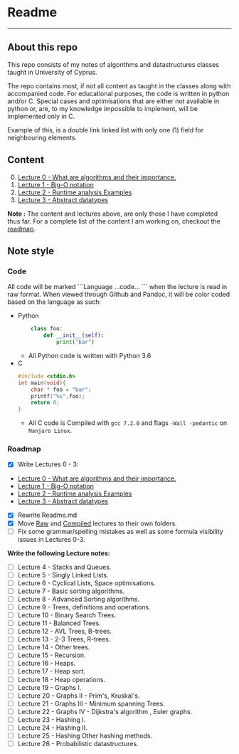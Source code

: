 # Readme

___

## About this repo

This repo consists of my notes of algorithms and datastructures classes taught in University of Cyprus.

The repo contains most, if not all content as taught in the classes along with accompanied code. For educational purposes, the code is written in python and/or C. Special cases and optimisations that are either not available in python or, are, to my knowledge impossible to implement, will be implemented only in C.

Example of this, is a double link linked list with only one (1) field for neighbouring elements.

## Content

0. [Lecture 0 - What are algorithms and their importance.](./Lectures/Compiled/Lecture-0.md)
1. [Lecture 1 - Big-O notation](./Lectures/Compiled/Lecture-1.md)
2. [Lecture 2 - Runtime analysis Examples](./Lectures/Compiled/Lecture-2.md)
3. [Lecture 3 - Abstract datatypes](./Lectures/Compiled/Lecture-3.md)

**Note :** The content and lectures above, are only those I have completed thus far. For a complete list of the content I am working on, checkout the [roadmap](#roadmap).

## Note style

### Code

All code will be marked \`\`\`Language ...code... \`\`\` when the lecture is read in raw format. When viewed through Github and Pandoc, it will be color coded based on the language as such:

* Python
    ```Python
        class foo:
            def __init__(self):
                print("bar")
    ```
  * All Python code is written with Python 3.6
* C
    ```c
    #include <stdio.h>
    int main(void){
        char * foo = "bar";
        printf("%s",foo);
        return 0;
    }
    ```
  * All C code is Compiled with ```gcc 7.2.0``` and flags ```-Wall -pedantic``` on ```Manjaro Linux```.

### Roadmap

- [x] Write Lectures 0 - 3:

* [Lecture 0 - What are algorithms and their importance.](./Lectures/Compiled/Lecture-0.md)
* [Lecture 1 - Big-O notation](./Lectures/Compiled/Lecture-1.md)
* [Lecture 2 - Runtime analysis Examples](./Lectures/Compiled/Lecture-2.md)
* [Lecture 3 - Abstract datatypes](./Lectures/Compiled/Lecture-3.md)

- [x] Rewrite Readme.md
- [x] Move [Raw](./Lectures/Raw) and [Compiled](./Lectures/Compiled) lectures to their own folders.
- [ ] Fix some grammar/spelling mistakes as well as some formula visibility issues in Lectures 0-3.

__Write the following Lecture notes:__

- [ ] Lecture 4 - Stacks and Queues.
- [ ] Lecture 5 - Singly Linked Lists.
- [ ] Lecture 6 - Cyclical Lists, Space optimisations.
- [ ] Lecture 7 - Basic sorting algorithms.
- [ ] Lecture 8 - Advanced Sorting algorithms.
- [ ] Lecture 9 - Trees, definitions and operations.
- [ ] Lecture 10 - Binary Search Trees.
- [ ] Lecture 11 - Balanced Trees.
- [ ] Lecture 12 - AVL Trees, B-trees.
- [ ] Lecture 13 - 2-3 Trees, R-trees.
- [ ] Lecture 14 - Other trees.
- [ ] Lecture 15 - Recursion.
- [ ] Lecture 16 - Heaps.
- [ ] Lecture 17 - Heap sort.
- [ ] Lecture 18 - Heap operations.
- [ ] Lecture 19 - Graphs I.
- [ ] Lecture 20 - Graphs II - Prim's, Kruskal's.
- [ ] Lecture 21 - Graphs III - Minimum spanning Trees.
- [ ] Lecture 22 - Graphs IV - Dijkstra's algorithm , Euler graphs.
- [ ] Lecture 23 - Hashing I.
- [ ] Lecture 24 - Hashing II.
- [ ] Lecture 25 - Hashing Other hashing methods.
- [ ] Lecture 26 - Probabilistic datastructures.